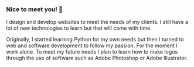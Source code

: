 ### Nice to meet you! 👋

<!--
**carl-fg/carl-fg** is a ✨ _special_ ✨ repository because its `README.md` (this file) appears on your GitHub profile.

Here are some ideas to get you started:

- 🔭 I’m currently working on ...
- 🌱 I’m currently learning ...
- 👯 I’m looking to collaborate on ...
- 🤔 I’m looking for help with ...
- 💬 Ask me about ...
- 📫 How to reach me: ...
- 😄 Pronouns: ...
- ⚡ Fun fact: ...
-->

I design and develop websites to meet the needs of my clients. I still have a lot of new technologies to learn but that will come with time.

Originally, I started learning Python for my own needs but then I turned to web and software development to follow my passion. For the moment I work alone. To meet my future needs I plan to learn how to make logos through the use of software such as Adobe Photoshop or Adobe Illustrator.
